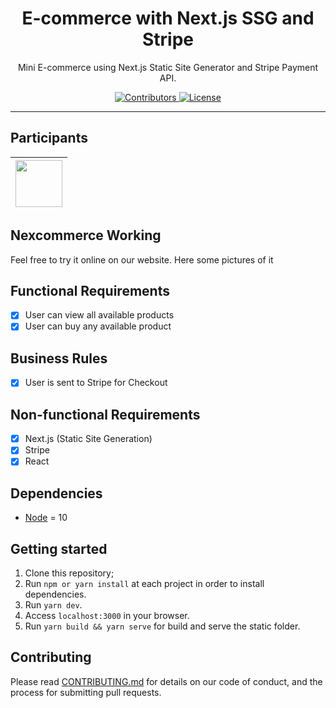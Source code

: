 <h1 align="center">
E-commerce with Next.js SSG and Stripe
</h1>

<p align="center">Mini E-commerce using Next.js Static Site Generator and Stripe Payment API.</p>

<p align="center">
  <a href="https://github.com/Rocketseat/youtube-challenge-next-stripe/graphs/contributors">
    <img src="https://img.shields.io/github/contributors/rocketseat/youtube-challenge-next-stripe?color=%237159c1&logoColor=%237159c1&style=flat" alt="Contributors">
  </a>
  <a href="https://opensource.org/licenses/MIT">
    <img src="https://img.shields.io/github/license/rocketseat/youtube-challenge-next-stripe?color=%237159c1&logo=mit" alt="License">
  </a>
</p>

<hr>

## Participants

| [<img src="https://avatars0.githubusercontent.com/u/11022437?s=400&u=f3754c28dcf0e1cbb1db869d1fb7dfe0e5c73d7e&v=4" width="75px;"/>](https://github.com/mtsmachado8) |
| :------------------------------------------------------------------------------------------------------------------------: |

## Nexcommerce Working

Feel free to try it online on our website.
Here some pictures of it

## Functional Requirements

- [x] User can view all available products
- [x] User can buy any available product

## Business Rules

- [x] User is sent to Stripe for Checkout

## Non-functional Requirements

- [x] Next.js (Static Site Generation)
- [x] Stripe
- [x] React

## Dependencies

- [Node](https://nodejs.org/en/) = 10

## Getting started

1. Clone this repository;<br />
2. Run `npm or yarn install` at each project in order to install dependencies.<br />
3. Run `yarn dev`.<br />
4. Access `localhost:3000` in your browser.<br />
5. Run `yarn build && yarn serve` for build and serve the static folder.<br />

## Contributing

Please read [CONTRIBUTING.md](CONTRIBUTING.md) for details on our code of conduct, and the process for submitting pull requests.

